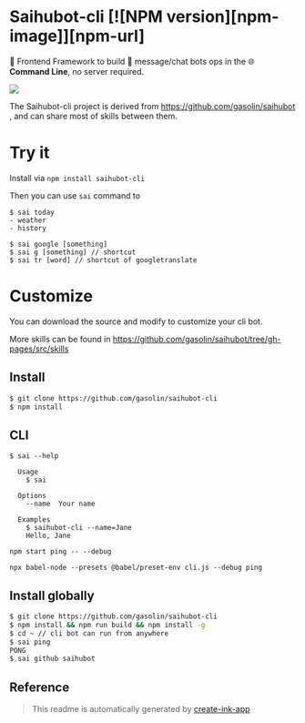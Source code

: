 # Saihubot-cli [![NPM version][npm-image]][npm-url]
:robot: Frontend Framework to build :speech_balloon: message/chat bots ops in the :globe_with_meridians: **Command Line**, no server required.

[![](https://github.com/gasolin/saihubot/workflows/lint/badge.svg)](https://github.com/gasolin/saihubot/actions?query=workflow%3Alint)

The Saihubot-cli project is derived from https://github.com/gasolin/saihubot , and can share most of skills between them.

# Try it

Install via `npm install saihubot-cli`

Then you can use `sai` command to
```
$ sai today
- weather
- history

$ sai google [something]
$ sai g [something] // shortcut
$ sai tr [word] // shortcut of googletranslate
```

# Customize

You can download the source and modify to customize your cli bot.

More skills can be found in https://github.com/gasolin/saihubot/tree/gh-pages/src/skills

## Install

```sh
$ git clone https://github.com/gasolin/saihubot-cli
$ npm install
```

## CLI

```
$ sai --help

  Usage
    $ sai

  Options
    --name  Your name

  Examples
    $ saihubot-cli --name=Jane
    Hello, Jane
```

```
npm start ping -- --debug
```

```
npx babel-node --presets @babel/preset-env cli.js --debug ping
```


## Install globally

```sh
$ git clone https://github.com/gasolin/saihubot-cli
$ npm install && npm run build && npm install -g
$ cd ~ // cli bot can run from anywhere
$ sai ping
PONG
$ sai github saihubot
```

## Reference

> This readme is automatically generated by [create-ink-app](https://github.com/vadimdemedes/create-ink-app)
